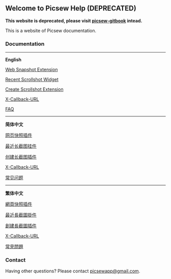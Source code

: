 ## Welcome to Picsew Help (DEPRECATED)

**This website is deprecated, please visit [picsew-gitbook](https://sugarmo.github.io/picsew-gitbook/) intead.**

This is a website of Picsew documentation.

### Documentation

---

**English**

[Web Snapshot Extension](./en/guide-web-snapshot)

[Recent Scrollshot Widget](./en/guide-widget)

[Create Scrollshot Extension](./en/guide-create-scrollshot)

[X-Callback-URL](./en/x-callback-url)

[FAQ](./en/faq)

---

**简体中文**

[网页快照插件](./zh-Hans/guide-web-snapshot)

[最近长截图挂件](./zh-Hans/guide-widget)

[创建长截图插件](./zh-Hans/guide-create-scrollshot)

[X-Callback-URL](./zh-Hans/x-callback-url)

[常见问题](./zh-Hans/faq)

---

**繁体中文**

[網頁快照插件](./zh-Hant/guide-web-snapshot)

[最近長截圖掛件](./zh-Hant/guide-widget)

[創建長截圖插件](./zh-Hant/guide-create-scrollshot)

[X-Callback-URL](./zh-Hant/x-callback-url)

[常見問題](./zh-Hant/faq)

### Contact

Having other questions? Please contact [picsewapp@gmail.com](mailto:picsewapp@gmail.com).
